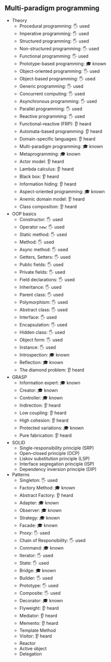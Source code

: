 ## Multi-paradigm programming

- Theory
  - Procedural programming: 🖐️ used
  - Imperative programming: 🖐️ used
  - Structured programming: 🖐️ used
  - Non-structured programming: 🖐️ used
  - Functional programming: 🖐️ used
  - Prototype-based programming: 🎓 known
  - Object-oriented programming: 🖐️ used
  - Object-based programming: 🖐️ used
  - Generic programming: 🖐️ used
  - Concurrent computing: 🖐️ used
  - Asynchronous programming: 🖐️ used
  - Parallel programming: 🖐️ used
  - Reactive programming: 🖐️ used
  - Functional-reactive (FRP): 👂 heard
  - Automata-based programming: 👂 heard
  - Domain-specific languages: 👂 heard
  - Multi-paradigm programming: 🎓 known
  - Metaprogramming: 🎓 known
  - Actor model: 👂 heard
  - Lambda calculus: 👂 heard
  - Black box: 👂 heard
  - Information hiding: 👂 heard
  - Aspect-oriented programming: 🎓 known
  - Anemic domain model: 👂 heard
  - Class composition: 👂 heard
- OOP basics
  - Constructor: 🖐️ used
  - Operator `new`: 🖐️ used
  - Static method: 🖐️ used
  - Method: 🖐️ used
  - Async method: 🖐️ used
  - Getters, Setters: 🖐️ used
  - Public fields: 🖐️ used
  - Private fields: 🖐️ used
  - Field declarations: 🖐️ used
  - Inheritance: 🖐️ used
  - Parent class: 🖐️ used
  - Polymorphism: 🖐️ used
  - Abstract class: 🖐️ used
  - Interface: 🖐️ used
  - Encapsulation: 🖐️ used
  - Hidden class: 🖐️ used
  - Object form: 🖐️ used
  - Instance: 🖐️ used
  - Introspection: 🎓 known
  - Reflection: 🎓 known
  - The diamond problem: 👂 heard
- GRASP
  - Information expert: 🎓 known
  - Creator: 🎓 known
  - Controller: 🎓 known
  - Indirection: 👂 heard
  - Low coupling: 👂 heard
  - High cohesion: 👂 heard
  - Protected variations: 🎓 known
  - Pure fabrication: 👂 heard
- SOLID
  - Single-responsibility principle (SRP)
  - Open–closed principle (OCP)
  - Liskov substitution principle (LSP)
  - Interface segregation principle (ISP)
  - Dependency inversion principle (DIP)
- Patterns
  - Singleton: 🖐️ used
  - Factory Method: 🎓 known
  - Abstract Factory: 👂 heard
  - Adapter: 🎓 known
  - Observer: 🎓 known
  - Strategy: 🎓 known
  - Facade: 🎓 known
  - Proxy: 🖐️ used
  - Chain of Responsibility: 🖐️ used
  - Command: 🎓 known
  - Iterator: 🖐️ used
  - State: 🖐️ used
  - Bridge: 🎓 known
  - Builder: 🖐️ used
  - Prototype: 🖐️ used
  - Composite: 🖐️ used
  - Decorator: 🎓 known
  - Flyweight: 👂 heard
  - Mediator: 👂 heard
  - Memento: 👂 heard
  - Template Method
  - Visitor: 👂 heard
  - Reactor
  - Active object
  - Delegation
